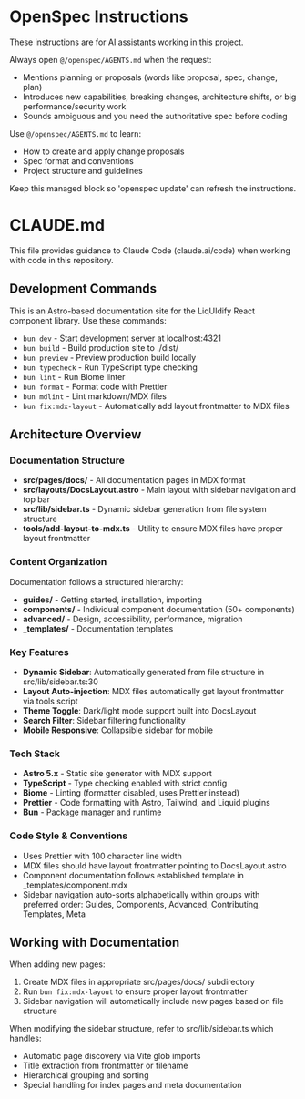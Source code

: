 <!-- OPENSPEC:START -->

# OpenSpec Instructions

These instructions are for AI assistants working in this project.

Always open `@/openspec/AGENTS.md` when the request:

- Mentions planning or proposals (words like proposal, spec, change, plan)
- Introduces new capabilities, breaking changes, architecture shifts, or big performance/security work
- Sounds ambiguous and you need the authoritative spec before coding

Use `@/openspec/AGENTS.md` to learn:

- How to create and apply change proposals
- Spec format and conventions
- Project structure and guidelines

Keep this managed block so 'openspec update' can refresh the instructions.

<!-- OPENSPEC:END -->

# CLAUDE.md

This file provides guidance to Claude Code (claude.ai/code) when working with code in this repository.

## Development Commands

This is an Astro-based documentation site for the LiqUIdify React component library. Use these commands:

- `bun dev` - Start development server at localhost:4321
- `bun build` - Build production site to ./dist/
- `bun preview` - Preview production build locally
- `bun typecheck` - Run TypeScript type checking
- `bun lint` - Run Biome linter
- `bun format` - Format code with Prettier
- `bun mdlint` - Lint markdown/MDX files
- `bun fix:mdx-layout` - Automatically add layout frontmatter to MDX files

## Architecture Overview

### Documentation Structure

- **src/pages/docs/** - All documentation pages in MDX format
- **src/layouts/DocsLayout.astro** - Main layout with sidebar navigation and top bar
- **src/lib/sidebar.ts** - Dynamic sidebar generation from file system structure
- **tools/add-layout-to-mdx.ts** - Utility to ensure MDX files have proper layout frontmatter

### Content Organization

Documentation follows a structured hierarchy:

- **guides/** - Getting started, installation, importing
- **components/** - Individual component documentation (50+ components)
- **advanced/** - Design, accessibility, performance, migration
- **\_templates/** - Documentation templates

### Key Features

- **Dynamic Sidebar**: Automatically generated from file structure in src/lib/sidebar.ts:30
- **Layout Auto-injection**: MDX files automatically get layout frontmatter via tools script
- **Theme Toggle**: Dark/light mode support built into DocsLayout
- **Search Filter**: Sidebar filtering functionality
- **Mobile Responsive**: Collapsible sidebar for mobile

### Tech Stack

- **Astro 5.x** - Static site generator with MDX support
- **TypeScript** - Type checking enabled with strict config
- **Biome** - Linting (formatter disabled, uses Prettier instead)
- **Prettier** - Code formatting with Astro, Tailwind, and Liquid plugins
- **Bun** - Package manager and runtime

### Code Style & Conventions

- Uses Prettier with 100 character line width
- MDX files should have layout frontmatter pointing to DocsLayout.astro
- Component documentation follows established template in \_templates/component.mdx
- Sidebar navigation auto-sorts alphabetically within groups with preferred order: Guides, Components, Advanced, Contributing, Templates, Meta

## Working with Documentation

When adding new pages:

1. Create MDX files in appropriate src/pages/docs/ subdirectory
2. Run `bun fix:mdx-layout` to ensure proper layout frontmatter
3. Sidebar navigation will automatically include new pages based on file structure

When modifying the sidebar structure, refer to src/lib/sidebar.ts which handles:

- Automatic page discovery via Vite glob imports
- Title extraction from frontmatter or filename
- Hierarchical grouping and sorting
- Special handling for index pages and meta documentation
